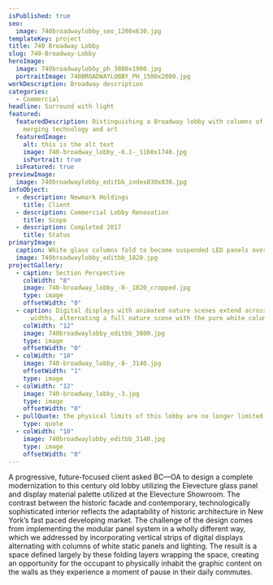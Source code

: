 ```yaml
---
isPublished: true
seo:
  image: 740broadwaylobby_seo_1200x630.jpg
templateKey: project
title: 740 Broadway Lobby
slug: 740-Broadway-Lobby
heroImage:
  image: 740broadwaylobby_ph_3800x1900.jpg
  portraitImage: 740BROADWAYLOBBY_PH_1500x2000.jpg
workDescription: Broadway description
categories:
  - Commercial
headline: Surround with light
featured:
  featuredDescription: Distinguishing a Broadway lobby with columns of light
    merging technology and art
  featuredImage:
    alt: this is the alt text
    image: 740-broadway_lobby_-6.1-_1160x1740.jpg
    isPortrait: true
  isFeatured: true
previewImage:
  image: 740broadwaylobby_editbb_index830x830.jpg
infoObject:
  - description: Newmark Holdings
    title: Client
  - description: Commercial Lobby Renovation
    title: Scope
  - description: Completed 2017
    title: Status
primaryImage:
  caption: White glass columns fold to become suspended LED panels overhead
  image: 740broadwaylobby_editbb_1820.jpg
projectGallery:
  - caption: Section Perspective
    colWidth: "8"
    image: 740-broadway_lobby_-8-_1820_cropped.jpg
    type: image
    offsetWidth: "0"
  - caption: Digital displays with animated nature scenes extend across column
      widths, alternating a full nature scene with the pure white columns
    colWidth: "12"
    image: 740broadwaylobby_editbb_3800.jpg
    type: image
    offsetWidth: "0"
  - colWidth: "10"
    image: 740-broadway_lobby_-8-_3140.jpg
    offsetWidth: "1"
    type: image
  - colWidth: "12"
    image: 740-broadway_lobby_-3.jpg
    type: image
    offsetWidth: "0"
  - pullQuote: the physical limits of this lobby are no longer limited
    type: quote
  - colWidth: "10"
    image: 740broadwaylobby_editbb_3140.jpg
    type: image
    offsetWidth: "0"
---
```


A progressive, future-focused client asked BC—OA to design a complete modernization to this century old lobby utilizing the Elevecture glass panel and display material palette utilized at the Elevecture Showroom. The contrast between the historic facade and contemporary, technologically sophisticated interior reflects the adaptability of historic architecture in New York’s fast paced developing market. The challenge of the design comes from implementing the modular panel system in a wholly different way, which we addressed by incorporating vertical strips of digital displays alternating with columns of white static panels and lighting. The result is a space defined largely by these folding layers wrapping the space, creating an opportunity for the occupant to physically inhabit the graphic content on the walls as they experience a moment of pause in their daily commutes.
